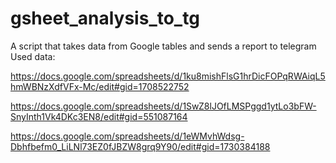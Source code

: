 # gsheet_analysis_to_tg
A script that takes data from Google tables and sends a report to telegram
Used data:

https://docs.google.com/spreadsheets/d/1ku8mishFlsG1hrDicFOPqRWAiqL5hmWBNzXdfVFx-Mc/edit#gid=1708522752

https://docs.google.com/spreadsheets/d/1SwZ8lJOfLMSPggd1ytLo3bFW-SnyInth1Vk4DKc3EN8/edit#gid=551087164

https://docs.google.com/spreadsheets/d/1eWMvhWdsg-Dbhfbefm0_LiLNl73EZ0fJBZW8grq9Y90/edit#gid=1730384188

